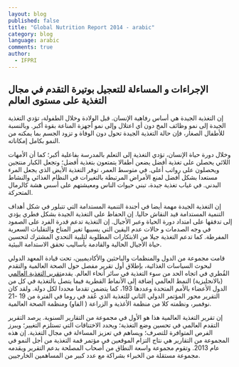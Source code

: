 ```yaml
---
layout: blog
published: false
title: "Global Nutrition Report 2014 - arabic"
category: blog
language: arabic
comments: true
author: 
  - IFPRI
---
```


##  الإجراءات و المساءلة  للتعجيل بوتيرة التقدم في مجال التغذية على مستوى العالم

إن التغذية الجيدة هي أساس رفاهية الإنسان. قبل الولادة وخلال  الطفولة، تؤدي التغذية الجيدة إلى نمو وظائف المخ دون أي اعتلال وإلى نمو أجهزة المناعة بقوة أكبر. وبالنسبة للأطفال الصغار، فإن حالة التغذية الجيدة تحول دون الوفاة و تزود الجسم بما يمكنه من النمو بكامل إمكاناته.
<!-- more -->

وخلال دورة حياة الإنسان، تؤدي التغذية إلى التعلم بالمدرسة بفاعلية أكبر؛ كما أن الأمهات اللائي يحصلن على تغذية أفضل يضعن أطفالا يتمتعون بتغذية أفضل؛ وتجعل الكبار منتجين ويحصلون على رواتب أعلى. في متوسط العمر، توفر التغذية الأيض الذي يجعل المرء مستعدا بشكل أفضل لمنع الأمراض المرتبطة بالتغيرات في النظام الغذائي والنشاط البدني. في غياب تغذية جيدة، تبني حيوات الناس ومعيشتهم على أسس هشة كالرمال المتحركة.  


إن التغذية الجيدة مهمة أيضا في أجندة التنمية المستدامة التي تتبلور في شكل أهداف التنمية المستدامة  قيد النقاش حاليا.  إن الحفاظ على التغذية الجيدة بشكل فطري يؤدي إلى تدفقها على امتداد دورة الحياة وعبر الأجيال. إن  التغذية تدعم قدرة الفرد على الصمود في وجه الصدمات و حالات عدم اليقين التي يسببها تغير المناخ والتقلبات السعرية المفرطة. كما تدعم التغذية جيلا من الابتكارات المطلوبة  لتلبية  التحدي المشترك لتحسين حياة الأجيال الحالية والقادمة بأساليب تحقق الاستدامة البيئية.

قامت مجموعة من الدول والمنظمات والباحثين والأكاديميين، تحت قيادة المعهد الدولي لبحوث السياسات الغذائية، بإطلاق أول تقرير مفصل حول الصحة العالمية والتقدم القُطري في اتجاه  الحد من سوء التغذية في سائر أنحاء العالم.  يقدم[تقرير التغذية العالمي](http://www.ifpri.org/sites/default/files/publications/gnr14.pdf) (بالانجليزية) النمط العالمي إضافة إلى الأنماط القطرية فيما يتصل بالتغذية في كل من الدول الأعضاء بالأمم المتحدة وعددها 193، كما يتضمن تقدما محددا لكل دولة. ولقد كان التقرير محور المؤتمر الدولي الثاني للتغذية الذي عُقد في روما في الفترة من 19 -21 نوفمبر، ونظمته كلا من منظمة الأغذية  و الزراعة ( الفاو) ومنظمة الصحة العالمية.  

إن تقرير التغذية العالمية هذا هو الأول في مجموعة من التقارير السنوية.  يرصد التقرير التقدم العالمي في تحسين وضع التغذية؛ ويحدد الاختناقات التي تستلزم التغيير؛ ويبرز الفرص المتوافرة للتصرف؛ ويساهم في تعزيز المساءلة في مجال التغذية. إن هذه المجموعة من التقارير هي نتاج التزام الموقعين في مؤتمر قمة التغذية من أجل النمو في عام 2013. وتقوم مجموعة واسعة النطاق من أصحاب المصلحة بدعم التقرير ويقدمه مجموعة مستقلة من الخبراء بشراكة مع عدد كبير من المساهمين الخارجيين.
